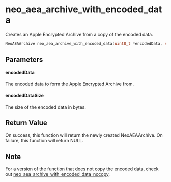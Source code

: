 # neo_aea_archive_with_encoded_data
Creates an Apple Encrypted Archive from a copy of the encoded data.

```c
NeoAEAArchive neo_aea_archive_with_encoded_data(uint8_t *encodedData, size_t encodedDataSize);
```

## Parameters

#### encodedData

The encoded data to form the Apple Encrypted Archive from.

#### encodedDataSize

The size of the encoded data in bytes.

## Return Value

On success, this function will return the newly created NeoAEAArchive. On failure, this function will return NULL.

## Note

For a version of the function that does not copy the encoded data, check out [neo_aea_archive_with_encoded_data_nocopy](neo_aea_archive_with_encoded_data_nocopy.md).
